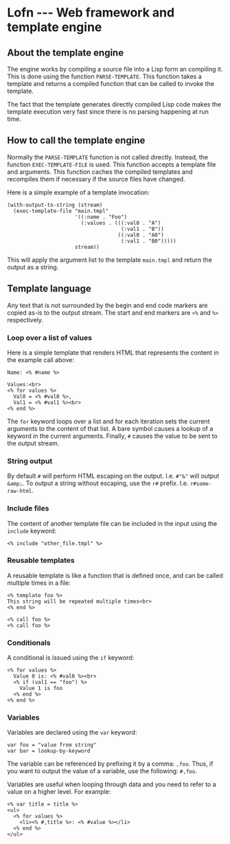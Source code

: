 # Lofn --- Web framework and template engine

## About the template engine

The engine works by compiling a source file into a Lisp form an
compiling it. This is done using the function `PARSE-TEMPLATE`. This
function takes a template and returns a compiled function that can be
called to invoke the template.

The fact that the template generates directly compiled Lisp code makes
the template execution very fast since there is no parsing happening
at run time.

## How to call the template engine

Normally the `PARSE-TEMPLATE` function is not called directly.
Instead, the function `EXEC-TEMPLATE-FILE` is used. This function
accepts a template file and arguments. This function caches the
compiled templates and recompiles them if necessary if the source
files have changed.

Here is a simple example of a template invocation:

```
(with-output-to-string (stream)
  (exec-template-file "main.tmpl"
                      '((:name . "Foo")
                        (:values . (((:val0 . "A")
                                     (:val1 . "B"))
                                    ((:val0 . "A0")
                                     (:val1 . "B0")))))
                      stream))
```

This will apply the argument list to the template `main.tmpl` and
return the output as a string.

## Template language

Any text that is not surrounded by the begin and end code markers are
copied as-is to the output stream. The start and end markers are `<%`
and `%>` respectively.

### Loop over a list of values

Here is a simple template that renders HTML that represents the
content in the example call above:

```
Name: <% #name %>

Values:<br>
<% for values %>
  Val0 = <% #val0 %>,
  Val1 = <% #val1 %><br>
<% end %>
```

The `for` keyword loops over a list and for each iteration sets the
current arguments to the content of that list. A bare symbol causes a
lookup of a keyword in the current arguments. Finally, `#` causes the
value to be sent to the output stream.

### String output

By default `#` will perform HTML escaping on the output. I.e. `#"&"`
will output `&amp;`. To output a string without escaping, use the `r#`
prefix. I.e. `r#some-raw-html`.

### Include files

The content of another template file can be included in the input
using the `include` keyword:

```
<% include "other_file.tmpl" %>
```

### Reusable templates

A reusable template is like a function that is defined once, and can
be called multiple times in a file:

```
<% template foo %>
This string will be repeated multiple times<br>
<% end %>

<% call foo %>
<% call foo %>
```

### Conditionals

A conditional is issued using the `if` keyword:

```
<% for values %>
  Value 0 is: <% #val0 %><br>
  <% if (val1 == "foo") %>
    Value 1 is foo
  <% end %>
<% end %>
```

### Variables

Variables are declared using the `var` keyword:

```
var foo = "value from string"
var bar = lookup-by-keyword
```

The variable can be referenced by prefixing it by a comma: `,foo`.
Thus, if you want to output the value of a variable, use the
following: `#,foo`.

Variables are useful when looping through data and you need to refer
to a value on a higher level. For example:

```
<% var title = title %>
<ul>
  <% for values %>
    <li><% #,title %>: <% #value %></li>
  <% end %>
</ul>
```
